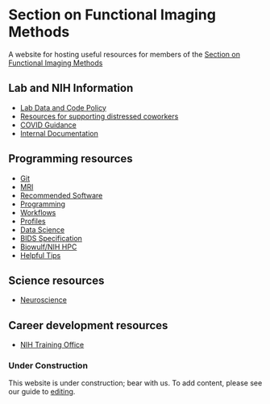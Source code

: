 # Section on Functional Imaging Methods

A website for hosting useful resources for members of the [Section on Functional Imaging Methods](https://fim.nimh.nih.gov)

## Lab and NIH Information

- [Lab Data and Code Policy][lab_policy]
- [Resources for supporting distressed coworkers][supporting_coworkers]
- [COVID Guidance][covid_guidance]
- [Internal Documentation][internal]

## Programming resources

- [Git][1]
- [MRI][mri]
- [Recommended Software][software]
- [Programming][programming]
- [Workflows][workflows]
- [Profiles][profiles]
- [Data Science][datascience]
- [BIDS Specification][bids]
- [Biowulf/NIH HPC][hpc]
- [Helpful Tips][tips]

## Science resources

- [Neuroscience][neurosci]

## Career development resources

- [NIH Training Office][training_office]

### Under Construction

This website is under construction; bear with us.
To add content, please see our guide to [editing][2].

[1]: <git.md>
[supporting_coworkers]: <SupportingDistressedCoworkers.md>
[covid_guidance]: <CovidGuidance.md>
[mri]: <mri.md>
[neurosci]: <neurosci.md>
[2]: <editing.md>
[software]: <software.md>
[programming]: <programming.md>
[workflows]: <workflows.md>
[profiles]: <profiles/README.md>
[datascience]: <data_science.md>
[internal]: <https://teams.microsoft.com/_#/files/General?threadId=19%3A919e1081447a4d58ba4003dcfe291efb%40thread.skype&ctx=channel&context=General&rootfolder=%252Fsites%252FNIMH-SFIM%252FShared%2520Documents%252FGeneral>
[bids]: <https://bids-specification.readthedocs.io/en/stable/>
[hpc]: <hpc.md>
[tips]: <tips.md>
[lab_policy]: <data_code_policy.md>
[training_office]: <https://training.nih.gov>
